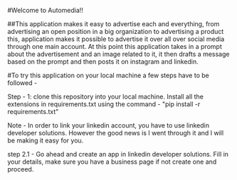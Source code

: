 #Welcome to Automedia!!

##This application makes it easy to advertise each and everything, from advertising an open position in a big organization to advertising a product this, application makes it possible to advertise it over all over social media through one main account.
At this point this application takes in a prompt about the advertisement and an image related to it, it then drafts a message based on the prompt and then posts it on instagram and linkedin.

#To try this application on your local machine a few steps have to be followed - 

Step - 1: clone this repository into your local machine. Install all the extensions in requirements.txt using the command - "pip install -r requirements.txt"

Note - In order to link your linkedin account, you have to use linkedin developer solutions. However the good news is I went through it and I will be making it easy for you.

step 2.1 - Go ahead and create an app in linkedin developer solutions. Fill in your details, make sure you have a business page if not create one and proceed.

